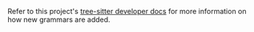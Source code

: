 Refer to this project's [tree-sitter developer docs](../../docs/developer/tree-sitter.md)
for more information on how new grammars are added.
